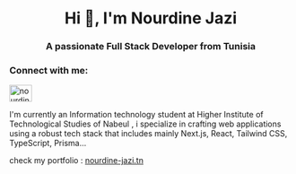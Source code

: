 <h1 align="center">Hi 👋, I'm Nourdine Jazi</h1>
<h3 align="center">A passionate Full Stack Developer from Tunisia</h3>

<h3 align="left">Connect with me:</h3>
<p align="left">
<a href="https://linkedin.com/in/nourdine-jazi" target="blank"><img align="center" src="https://raw.githubusercontent.com/rahuldkjain/github-profile-readme-generator/master/src/images/icons/Social/linked-in-alt.svg" alt="nourdine-jazi" height="30" width="40" /></a>
</p>

<p>I'm currently an Information technology student at Higher Institute of Technological Studies of Nabeul , i specialize in crafting web applications using a robust tech stack that includes mainly Next.js, React, Tailwind CSS, TypeScript, Prisma...

check my portfolio : <a href="https://www.nourdine-jazi.tn/" target="_blank" rel="noreferrer">nourdine-jazi.tn</a> </p>


